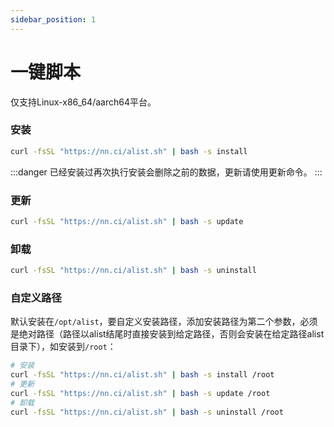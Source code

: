 ```yaml
---
sidebar_position: 1
---
```


# 一键脚本

仅支持Linux-x86_64/aarch64平台。

### 安装
```bash
curl -fsSL "https://nn.ci/alist.sh" | bash -s install
```
:::danger
已经安装过再次执行安装会删除之前的数据，更新请使用更新命令。
:::

### 更新
```bash
curl -fsSL "https://nn.ci/alist.sh" | bash -s update
```

### 卸载
```bash
curl -fsSL "https://nn.ci/alist.sh" | bash -s uninstall
```

### 自定义路径
默认安装在`/opt/alist`，要自定义安装路径，添加安装路径为第二个参数，必须是绝对路径（路径以alist结尾时直接安装到给定路径，否则会安装在给定路径alist目录下），如安装到`/root`：
```bash
# 安装
curl -fsSL "https://nn.ci/alist.sh" | bash -s install /root
# 更新
curl -fsSL "https://nn.ci/alist.sh" | bash -s update /root
# 卸载
curl -fsSL "https://nn.ci/alist.sh" | bash -s uninstall /root
```